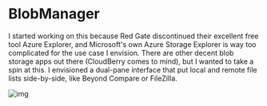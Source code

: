 # BlobManager

I started working on this because Red Gate discontinued their excellent free tool Azure Explorer, and Microsoft's own Azure Storage Explorer is way too complicated for the use case I envision. There are other decent blob storage apps out there (CloudBerry comes to mind), but I wanted to take a spin at this. I envisioned a dual-pane interface that put local and remote file lists side-by-side, like Beyond Compare or FileZilla.

![img](https://adamosoftware.blob.core.windows.net:443/images/blob-uploader.png)
